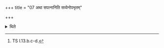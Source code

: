 +++
title = "07 अथा सपत्नानिति सव्येनोपभृतम्"

+++

<details><summary>थिते</summary>

7. With athā sapatnān...[^1] by means of his left (hand) having thrown the Upabhr̥t to the west, outside the altar, having sprinkled water on it, having placed it on its place, he anoints the enclosing sticks by means of the Juhū with vasubhyastvā[^2] the middle enclosing stick, with rudrebhyastvā[^3] the southern, with ādityebhyestvā[^4] the northern.  

[^1]: TS I.13.b.c-d.  

[^2-4]: TSI.1.13.c.
</details>
